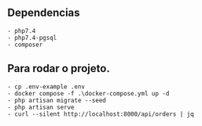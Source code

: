 ## Dependencias
    - php7.4
    - php7.4-pgsql
    - composer
## Para rodar o projeto.
    - cp .env-example .env
    - docker compose -f .\docker-compose.yml up -d
    - php artisan migrate --seed
    - php artisan serve
    - curl --silent http://localhost:8000/api/orders | jq
